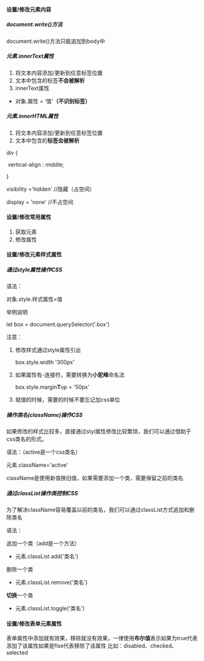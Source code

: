 #### 设置/修改元素内容

##### document.write()方法

document.write()方法只能追加到body中

##### 元素.innerText属性

1. 将文本内容添加/更新到任意标签位置
2. 文本中包含的标签**不会被解析**
3. innerText属性

- 对象.属性 = ‘值'**（不识别标签）**

##### 元素.innerHTML属性

1. 将文本内容添加/更新到任意标签位置
2. 文本中包含的**标签会被解析**

div {

​	vertical-align : middle;

}

visibility ='hidden'         //隐藏（占空间）

display = 'none'             //不占空间

#### 设置/修改常用属性

1. 获取元素
2. 修改属性

#### 设置/修改元素样式属性

##### 通过style属性操作CSS

语法：

对象.style.样式属性=值

举例说明

let box = document.querySelector('.box')

注意：

1. 修改样式通过style属性引出

   box.style.width '300px'

2. 如果属性有-连接符，需要转换为**小驼峰**命名法

   box.style.margin**T**op = '50px'

3. 赋值的时候，需要的时候不要忘记加css单位

##### 操作类名(className)操作CSS

如果修改的样式比较多，直接通过styl属性修改比较繁琐，我们可以通过借助于css类名的形式。

语法：（active是一个css类名）

元素.className='active'

className是使用新值换旧值，如果需要添加一个类，需要保留之前的类名

##### 通过classList操作类控制CSS

为了解决className容易覆盖以前的类名，我们可以通过classList方式追加和删除类名

语法：

追加一个类（add是一个方法）

- 元素.classList.add('类名')

删除一个类

- 元素.classList.remove('类名')

**切换**一个类

- 元素.classList.toggle('类名')

#### 设置/修改表单元素属性

表单属性中添加就有效果，移除就没有效果，一律使用**布尔值**表示如果为true代表添加了该属性如果是flse代表移除了该属性
比如：disabled、checked、selected

